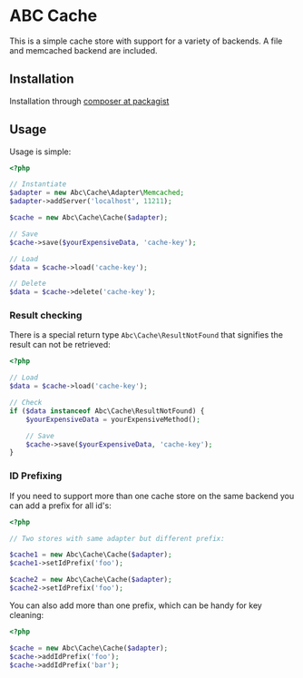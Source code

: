 # ABC Cache

This is a simple cache store with support for a variety of backends. A file and
memcached backend are included.


## Installation

Installation through [composer at packagist](http://packagist.org/)

## Usage

Usage is simple:

```php
<?php

// Instantiate
$adapter = new Abc\Cache\Adapter\Memcached;
$adapter->addServer('localhost', 11211);

$cache = new Abc\Cache\Cache($adapter);

// Save
$cache->save($yourExpensiveData, 'cache-key');

// Load
$data = $cache->load('cache-key');

// Delete
$data = $cache->delete('cache-key');
```

### Result checking

There is a special return type `Abc\Cache\ResultNotFound` that signifies the
result can not be retrieved:

```php
<?php

// Load
$data = $cache->load('cache-key');

// Check
if ($data instanceof Abc\Cache\ResultNotFound) {
    $yourExpensiveData = yourExpensiveMethod();

    // Save
    $cache->save($yourExpensiveData, 'cache-key');
}
```

### ID Prefixing

If you need to support more than one cache store on the same backend you can
add a prefix for all id's:

```php
<?php

// Two stores with same adapter but different prefix:

$cache1 = new Abc\Cache\Cache($adapter);
$cache1->setIdPrefix('foo');

$cache2 = new Abc\Cache\Cache($adapter);
$cache2->setIdPrefix('foo');
```

You can also add more than one prefix, which can be handy for key cleaning:

```php
<?php

$cache = new Abc\Cache\Cache($adapter);
$cache->addIdPrefix('foo');
$cache->addIdPrefix('bar');
```
